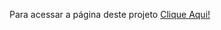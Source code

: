 Para acessar a página deste projeto [Clique Aqui!](https://lalunainsky.github.io/projeto-lista-de-tarefas/)
